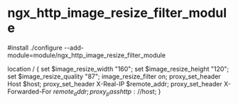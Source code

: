 # ngx_http_image_resize_filter_module



#install 
./configure --add-module=module/ngx_http_image_resize_filter_module

location / {
	set $image_resize_width "160";
	set $image_resize_height "120";
	set $image_resize_quality "87";
	image_resize_filter on;
	proxy_set_header Host $host;
    proxy_set_header  X-Real-IP  $remote_addr;
    proxy_set_header X-Forwarded-For $remote_addr;
	proxy_pass http://$host;
}
